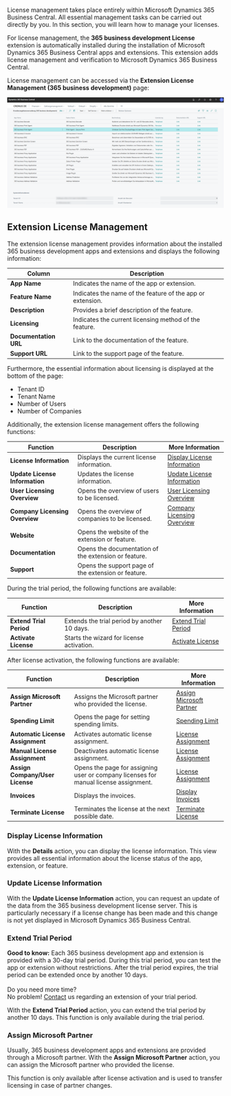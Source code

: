 License management takes place entirely within Microsoft Dynamics 365 Business Central. All essential management tasks can be carried out directly by you. In this section, you will learn how to manage your licenses.

For license management, the **365 business development License** extension is automatically installed during the installation of Microsoft Dynamics 365 Business Central apps and extensions. This extension adds license management and verification to Microsoft Dynamics 365 Business Central.

License management can be accessed via the **Extension License Management (365 business development)** page:

![Extension License Management (365 business development)](/assets/images/licensing/2bfb6450-3d5b-478a-824d-dc4088eb3fca.png)

## Extension License Management

The extension license management provides information about the installed 365 business development apps and extensions and displays the following information:

| Column | Description |
| --- | --- |
| **App Name** | Indicates the name of the app or extension. |
| **Feature Name** | Indicates the name of the feature of the app or extension. |
| **Description** | Provides a brief description of the feature. |
| **Licensing** | Indicates the current licensing method of the feature. |
| **Documentation URL** | Link to the documentation of the feature. |
| **Support URL** | Link to the support page of the feature. |

Furthermore, the essential information about licensing is displayed at the bottom of the page:

 - Tenant ID
 - Tenant Name
 - Number of Users
 - Number of Companies

Additionally, the extension license management offers the following functions:

| Function | Description | More Information |
| --- | --- | --- |
| **License Information** | Displays the current license information. | [Display License Information](#display-license-information) |
| **Update License Information** | Updates the license information. | [Update License Information](#update-license-information) |
| **User Licensing Overview** | Opens the overview of users to be licensed. | [User Licensing Overview](../license-methods/user-license/) |
| **Company Licensing Overview** | Opens the overview of companies to be licensed. | [Company Licensing Overview](../license-methods/company-license/) |
| **Website** | Opens the website of the extension or feature. |  |
| **Documentation** | Opens the documentation of the extension or feature. |  |
| **Support** | Opens the support page of the extension or feature. |  |

During the trial period, the following functions are available:

| Function | Description | More Information |
| --- | --- | --- |
| **Extend Trial Period** | Extends the trial period by another 10 days. | [Extend Trial Period](#extend-trial-period) |
| **Activate License** | Starts the wizard for license activation. | [Activate License](activate-license/) |

After license activation, the following functions are available:

| Function | Description | More Information |
| --- | --- | --- |
| **Assign Microsoft Partner** | Assigns the Microsoft partner who provided the license. | [Assign Microsoft Partner](#assign-microsoft-partner) |
| **Spending Limit** | Opens the page for setting spending limits. | [Spending Limit](spending-limit/) |
| **Automatic License Assignment** | Activates automatic license assignment. | [License Assignment](assign-license/) |
| **Manual License Assignment** | Deactivates automatic license assignment. | [License Assignment](assign-license/) | 
| **Assign Company/User License** | Opens the page for assigning user or company licenses for manual license assignment. | [License Assignment](assign-license/) |
| **Invoices** | Displays the invoices. | [Display Invoices](../invoicing/invoices/) |
| **Terminate License** | Terminates the license at the next possible date. | [Terminate License](terminate-license/) |

### Display License Information

With the **Details** action, you can display the license information. This view provides all essential information about the license status of the app, extension, or feature.

### Update License Information

With the **Update License Information** action, you can request an update of the data from the 365 business development license server. This is particularly necessary if a license change has been made and this change is not yet displayed in Microsoft Dynamics 365 Business Central.

### Extend Trial Period

<div class="alert alert-notice">
    <i class="fa-solid fa-notes"></i> <strong>Good to know:</strong> Each 365 business development app and extension is provided with a 30-day trial period. During this trial period, you can test the app or extension without restrictions. After the trial period expires, the trial period can be extended once by another 10 days.<br>
    <br>
    Do you need more time?<br>
    No problem! <a href="https://365businessdev.com/kontakt/" target="_blank">Contact</a> us regarding an extension of your trial period.
</div>

With the **Extend Trial Period** action, you can extend the trial period by another 10 days. This function is only available during the trial period.

### Assign Microsoft Partner

Usually, 365 business development apps and extensions are provided through a Microsoft partner. With the **Assign Microsoft Partner** action, you can assign the Microsoft partner who provided the license.

This function is only available after license activation and is used to transfer licensing in case of partner changes.
